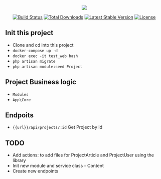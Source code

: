 <p align="center"><img src="https://laravel.com/assets/img/components/logo-laravel.svg"></p>

<p align="center">
<a href="https://travis-ci.org/laravel/framework"><img src="https://travis-ci.org/laravel/framework.svg" alt="Build Status"></a>
<a href="https://packagist.org/packages/laravel/framework"><img src="https://poser.pugx.org/laravel/framework/d/total.svg" alt="Total Downloads"></a>
<a href="https://packagist.org/packages/laravel/framework"><img src="https://poser.pugx.org/laravel/framework/v/stable.svg" alt="Latest Stable Version"></a>
<a href="https://packagist.org/packages/laravel/framework"><img src="https://poser.pugx.org/laravel/framework/license.svg" alt="License"></a>
</p>

## Init this project

- Clone and cd into this project
- ```docker-compose up -d```
- ```docker exec -it test_web bash```
- ```php artisan migrate```
- ```php artisan module:seed Project```

## Project Business logic
- ```Modules```
- ```App\Core```

## Endpoits
- ```{{url}}/api/projects/:id``` Get Project by Id


## TODO
- Add actions: to add files for ProjectArticle and ProjectUser using the library
- Init new module and service class - Content
- Create new endpoints
